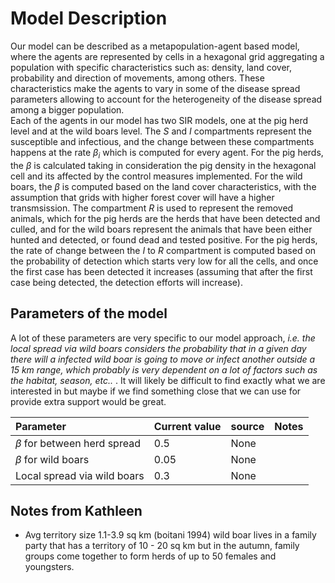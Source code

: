 # Model Description
  
Our model can be described as a metapopulation-agent based model, where the agents are represented by cells in a hexagonal grid aggregating a population with specific characteristics such as: density, land cover, probability and direction of movements, among others. These characteristics make the agents to vary in some of the disease spread parameters allowing to account for the heterogeneity of the disease spread among a bigger population.  
Each of the agents in our model has two SIR models, one at the pig herd level and at the wild boars level. The *S* and *I* compartments represent the susceptible and infectious, and the change between these compartments happens at the rate $\beta_i$ which is computed for every agent. For the pig herds, the $\beta$ is calculated taking in consideration the pig density in the hexagonal cell and its affected by the control measures implemented. For the wild boars, the $\beta$ is computed based on the land cover characteristics, with the assumption that grids with higher forest cover will have a higher transmsission.
The compartment *R* is used  to represent the removed animals, which for the pig herds are the herds that have been detected and culled, and for the wild boars represent the animals that have been either hunted and detected, or found dead and tested positive. For the pig herds, the rate of change between the *I* to *R* compartment is computed based on the probability of detection which starts very low for all the cells, and once the first case has been detected it increases (assuming that after the first case being detected, the detection efforts will increase). 
  
  
## Parameters of the model  

A lot of these parameters are very specific to our model approach, *i.e. the local spread via wild boars considers the probability that in a given day there will a infected wild boar is going to move or infect another outside a 15 km range, which probably is very dependent on a lot of factors such as the habitat, season, etc..* . It will likely be difficult to find exactly what we are interested in but maybe if we find something close that we can use for provide extra support would be great.  
  

| Parameter                       | Current value | source | Notes |
| :------------------------------ | :------------ | :----- | :---- |
| $\beta$ for between herd spread | 0.5           | None   |       |
| $\beta$ for wild boars          | 0.05          | None   |       |
| Local spread via wild boars     | 0.3           | None   |       |


## Notes from Kathleen
- Avg territory size 1.1-3.9 sq km (boitani 1994)
wild boar lives in a family party that has a territory of 10 - 20 sq km but in the autumn, family groups come together to form herds of up to 50 females and youngsters.  